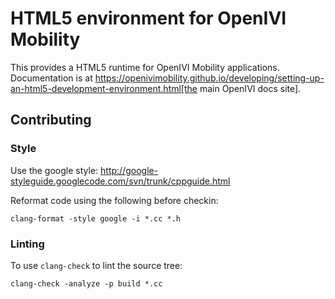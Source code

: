# HTML5 environment for OpenIVI Mobility

This provides a HTML5 runtime for OpenIVI Mobility applications. Documentation is at https://openivimobility.github.io/developing/setting-up-an-html5-development-environment.html[the main OpenIVI docs site].

## Contributing

### Style

Use the google style:
http://google-styleguide.googlecode.com/svn/trunk/cppguide.html

Reformat code using the following before checkin:

    clang-format -style google -i *.cc *.h

### Linting

To use `clang-check` to lint the source tree:

    clang-check -analyze -p build *.cc
